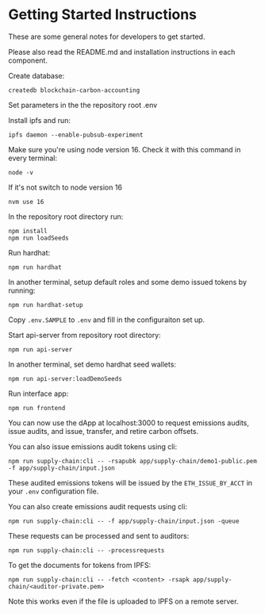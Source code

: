 # Getting Started Instructions

These are some general notes for developers to get started.  

Please also read the README.md and installation instructions in each component.  

Create database:
```
createdb blockchain-carbon-accounting
```

Set parameters in the the repository root .env

Install ipfs and run:
```
ipfs daemon --enable-pubsub-experiment
```

Make sure you're using node version 16.  Check it with this command in every terminal:
```
node -v
```

If it's not switch to node version 16
```
nvm use 16
```

In the repository root directory run:

```
npm install
npm run loadSeeds
```

Run hardhat:

```
npm run hardhat
```

In another terminal, setup default roles and some demo issued tokens by running:
```
npm run hardhat-setup
```

Copy `.env.SAMPLE` to `.env` and fill in the configuraiton set up.

Start api-server from repository root directory:
```
npm run api-server
```

In another terminal, set demo hardhat seed wallets:
```
npm run api-server:loadDemoSeeds
```

Run interface app:
```
npm run frontend
```

You can now use the dApp at localhost:3000 to request emissions audits, issue audits, and issue, transfer, and retire carbon offsets.  

You can also issue emissions audit tokens using cli:
```
npm run supply-chain:cli -- -rsapubk app/supply-chain/demo1-public.pem -f app/supply-chain/input.json
```

These audited emissions tokens will be issued by the `ETH_ISSUE_BY_ACCT` in your `.env` configuration file.

You can also create emissions audit requests using cli:
```
npm run supply-chain:cli -- -f app/supply-chain/input.json -queue
```

These requests can be processed and sent to auditors:
```
npm run supply-chain:cli -- -processrequests
```

To get the documents for tokens from IPFS:
```
npm run supply-chain:cli -- -fetch <content> -rsapk app/supply-chain/<auditor-private.pem>
```

Note this works even if the file is uploaded to IPFS on a remote server.

